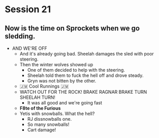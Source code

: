 # Session 21
## Now is the time on Sprockets when we go sledding.
* AND WE'RE OFF
	* And it's already going bad. Sheelah damages the sled with poor steering.
	* Then the winter wolves showed up
		* One of them decided to help with the steering.
		* Sheelah told them to fuck the hell off and drove steady.
		* Gryn was not bitten by the other.
	* :jamaica: Cool Runnings :jamaica:
	* WATCH OUT FOR THE ROCK! BRAKE RAGNAR BRAKE TURN SHEELAH TURN!
		* It was all good and we're going fast
	* **F8te of the Furious**
	* Yetis with snowballs. What the hell?
		* RJ dissnowballs one.
		* So many snowballs!
		* Cart damage!
<!--stackedit_data:
eyJoaXN0b3J5IjpbLTEwMDA3MjcxODksLTQzNzI2OTMxNSwtNj
QwMzMyNTkzLDkxNTQxNDQwMiw1NTY2NDA4OSwtMjA2NDMxNjgw
OF19
-->